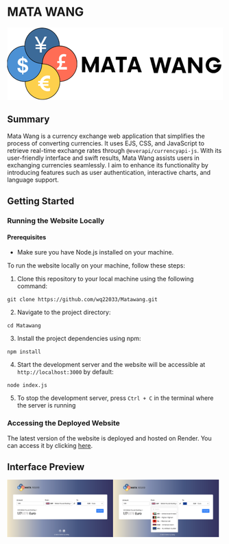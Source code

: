 # MATA WANG

<p align="center">
    <img src="/public/images/logo-github.png" height="170">
</p>

## Summary
Mata Wang is a currency exchange web application that simplifies the process of converting currencies. It uses EJS, CSS, and JavaScript to retrieve real-time exchange rates through `@everapi/currencyapi-js`. With its user-friendly interface and swift results, Mata Wang assists users in exchanging currencies seamlessly. I aim to enhance its functionality by introducing features such as user authentication, interactive charts, and language support.

## Getting Started
### Running the Website Locally
#### Prerequisites
- Make sure you have Node.js installed on your machine.

To run the website locally on your machine, follow these steps:

1. Clone this repository to your local machine using the following command:
``` 
git clone https://github.com/wq22033/Matawang.git
```
2. Navigate to the project directory:
```
cd Matawang
```
3. Install the project dependencies using npm:
```
npm install
```
4. Start the development server and the website will be accessible at `http://localhost:3000` by default:
```
node index.js
```
5. To stop the development server, press `Ctrl + C` in the terminal where the server is running


### Accessing the Deployed Website

The latest version of the website is deployed and hosted on Render. You can access it by clicking [here](https://matawang.onrender.com).

## Interface Preview
<div style="display: flex;">
    <img src="/public/images/preview1.png" style="width: 49%;">
    <img src="/public/images/preview2.png" style="width: 49%;">
</div>
